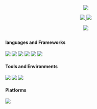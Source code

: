 <p align="center">
	<a href="https://github.com/status102" class="rich-diff-level-one">
		<img src="http://github-profile-summary-cards.vercel.app/api/cards/profile-details?username=status102">
	</a>	
</p>
<p align="center">
	<a href="https://github.com/status102" class="rich-diff-level-one">
		<img src="https://github-readme-stats.vercel.app/api?username=status102&show_icons=true&&count_private=true">
		<img src="http://github-profile-summary-cards.vercel.app/api/cards/productive-time?username=status102&utcOffset=8">
	</a>	
</p>
<p align="center">
	<a href="https://github.com/status102" class="rich-diff-level-one">
		<img src="https://github-readme-stats.vercel.app/api/top-langs/?username=status102&layout=compact">
	</a>
</p>
<h2></h2>

#### languages and Frameworks
![](https://img.shields.io/badge/JAVA-F79120?logo=java&logoColor=fff)
![](https://img.shields.io/badge/Kotlin-01A7FC?logo=Kotlin)
![](https://img.shields.io/badge/C-A8B9CC?logo=c&logoColor=fff)
![](https://img.shields.io/badge/C++-00599C?logo=cplusplus&logoColor=fff)
![](https://img.shields.io/badge/csharp-239120?logo=csharp&logoColor=fff)
![](https://img.shields.io/badge/git-F05032?logo=git&logoColor=fff)


#### Tools and Environments
![](https://img.shields.io/badge/IDEA-AF1DF5?logo=IntelliJ-IDEA&logoColor=fff)
![](https://img.shields.io/badge/VS-5C2D91?logo=Visual-Studio&logoColor=fff)
![](https://img.shields.io/badge/VSCode-007ACC?logo=Visual-Studio&logoColor=fff)

#### Platforms

![](https://img.shields.io/badge/Windows_10-0078D6?logo=windows&logoColor=fff)
